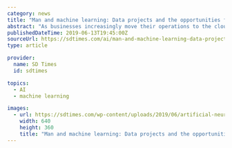 ```yaml
---
category: news
title: "Man and machine learning: Data projects and the opportunities for developers"
abstract: "As businesses increasingly move their operations to the cloud, they’re recognizing the potential to harness the almost limitless compute power available and tap into artificial intelligence and machine learning technologies to deliver insights and value ..."
publishedDateTime: 2019-06-13T19:45:00Z
sourceUrl: https://sdtimes.com/ai/man-and-machine-learning-data-projects-and-the-opportunities-for-developers/
type: article

provider:
  name: SD Times
  id: sdtimes

topics:
  - AI
  - machine learning

images:
  - url: https://sdtimes.com/wp-content/uploads/2019/06/artificial-neural-network-3501528_640.png
    width: 640
    height: 360
    title: "Man and machine learning: Data projects and the opportunities for developers"
---
```

